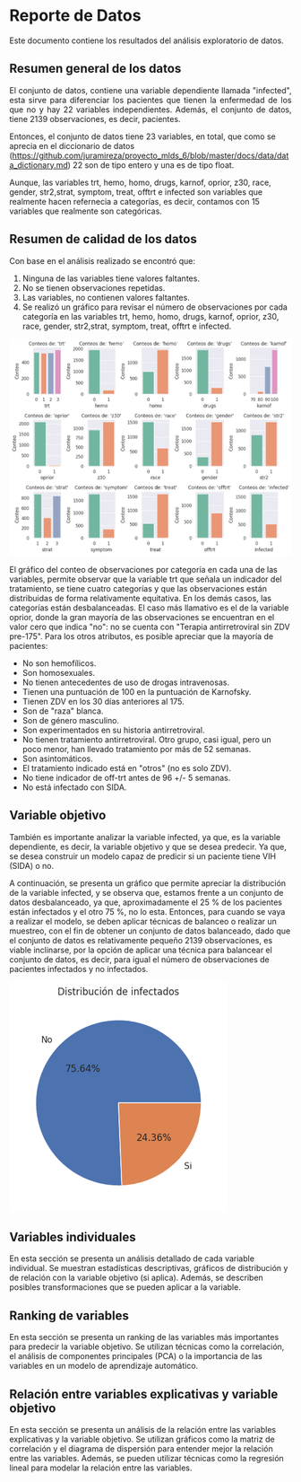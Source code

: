 # Reporte de Datos

Este documento contiene los resultados del análisis exploratorio de datos.

## Resumen general de los datos
<p align="justify">
El conjunto de datos, contiene una variable dependiente llamada "infected", esta sirve para diferenciar los pacientes que tienen la enfermedad de los que no y hay 22 variables independientes. Además, el conjunto de datos, tiene 2139 observaciones, es decir, pacientes.

Entonces, el conjunto de datos tiene 23 variables, en total, que como se aprecia en el diccionario de datos (https://github.com/juramireza/proyecto_mlds_6/blob/master/docs/data/data_dictionary.md) 22 son de tipo entero y una es de tipo float. 

Aunque, las variables trt, hemo, homo, drugs, karnof, oprior, z30, race, gender, str2,strat, symptom, treat, offtrt e infected son variables que realmente hacen refernecia a categorías, es decir, contamos con 15 variables que realmente son categóricas. 

</p>

## Resumen de calidad de los datos
<p align="justify">

Con base en el análisis realizado se encontró que: 

1. Ninguna de las variables tiene valores faltantes.
2. No se tienen observaciones repetidas. 
3. Las variables, no contienen valores faltantes. 
4. Se realizó un gráfico para revisar el número de observaciones por cada categoría en las variables trt, hemo, homo, drugs, karnof, oprior, z30, race, gender, str2,strat, symptom, treat, offtrt e infected. 

![Texto alternativo](https://github.com/juramireza/proyecto_mlds_6/raw/master/docs/data/CountCategories.png)

El gráfico del conteo de observaciones por categoría en cada una de las variables, permite observar que la variable trt que señala un indicador del tratamiento, se tiene cuatro categorías  y que las observaciones están distribuidas de forma relativamente equitativa. En los demás casos, las categorías están desbalanceadas. El caso más llamativo es el de la variable oprior, donde la gran mayoría de las observaciones se encuentran en el valor cero que indica "no": no se cuenta con "Terapia antirretroviral sin ZDV pre-175". Para los otros atributos, es posible apreciar que la mayoría de pacientes:

* No son hemofílicos.
* Son homosexuales.
* No tienen antecedentes de uso de drogas intravenosas.
* Tienen una puntuación de 100 en la puntuación de Karnofsky.
* Tienen ZDV en los 30 días anteriores al 175.
* Son de "raza" blanca.
* Son de género masculino.
* Son experimentados en su historia antirretroviral.
* No tienen tratamiento antirretroviral. Otro grupo, casi igual, pero un poco menor, han llevado tratamiento por más de 52 semanas.
* Son asintomáticos.
* El tratamiento indicado está en "otros" (no es solo ZDV).
* No tiene indicador de off-trt antes de 96 +/- 5 semanas.
* No está infectado con SIDA.

## Variable objetivo

También es importante analizar la variable infected, ya que, es la variable dependiente, es decir, la variable objetivo y que se desea predecir. Ya que, se desea construir un modelo capaz de predicir si un paciente tiene VIH (SIDA) o no. 

A continuación, se presenta un gráfico que permite apreciar la distribución de la variable infected, y se observa que, estamos frente a un conjunto de datos desbalanceado, ya que, aproximadamente el 25 % de los pacientes están infectados y el otro 75 %, no lo esta. Entonces, para cuando se vaya a realizar el modelo, se deben aplicar técnicas de balanceo o realizar un muestreo, con el fin de obtener un conjunto de datos balanceado, dado que el conjunto de datos es relativamente pequeño 2139 observaciones, es viable inclinarse, por la opción de aplicar una técnica para balancear el conjunto de datos, es decir, para igual el número de observaciones de pacientes infectados y no infectados. 

![Texto alternativo](https://github.com/juramireza/proyecto_mlds_6/raw/master/docs/data/Distribution_Infected.png)

## Variables individuales

En esta sección se presenta un análisis detallado de cada variable individual. Se muestran estadísticas descriptivas, gráficos de distribución y de relación con la variable objetivo (si aplica). Además, se describen posibles transformaciones que se pueden aplicar a la variable.

## Ranking de variables

En esta sección se presenta un ranking de las variables más importantes para predecir la variable objetivo. Se utilizan técnicas como la correlación, el análisis de componentes principales (PCA) o la importancia de las variables en un modelo de aprendizaje automático.

## Relación entre variables explicativas y variable objetivo

En esta sección se presenta un análisis de la relación entre las variables explicativas y la variable objetivo. Se utilizan gráficos como la matriz de correlación y el diagrama de dispersión para entender mejor la relación entre las variables. Además, se pueden utilizar técnicas como la regresión lineal para modelar la relación entre las variables.
</p>